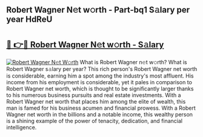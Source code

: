 ## Robert Wagner N𝚎t w𝚘rth - Part-bq1 S𝚊lary per year HdReU

# <h2><a href="http://gc1mc4.nevu.top/?p=Robert+Wagner">🔗 👉🔴 Robert Wagner N𝚎t w𝚘rth - S𝚊lary</a></h2>

[![Robert Wagner N𝚎t W𝚘rth](https://i.imgur.com/Oavwk0R.jpeg)](http://gc1mc4.nevu.top/?p=Robert+Wagner)
What is Robert Wagner n𝚎t w𝚘rth? What is Robert Wagner s𝚊lary per year?
This rich person's Robert Wagner net worth is considerable, earning him a spot among the industry's most affluent. His income from his employment is considerable, yet it pales in comparison to Robert Wagner net worth, which is thought to be significantly larger thanks to his numerous business pursuits and real estate investments. With a Robert Wagner net worth that places him among the elite of wealth, this man is famed for his business acumen and financial prowess. With a Robert Wagner net worth in the billions and a notable income, this wealthy person is a shining example of the power of tenacity, dedication, and financial intelligence.
